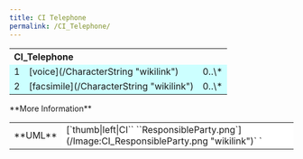 ```yaml
---
title: CI Telephone
permalink: /CI_Telephone/
---
```


<table class="wikitable">
<tr>
<th colspan="3" align="left">
CI_Telephone

</th>
</tr>
<tr bgcolor="CCFFFF">
<td>
1

</td>
<td>
[voice](/CharacterString "wikilink")

</td>
<td>
0..\*

</td>
</tr>
<tr bgcolor="CCFFFF">
<td>
2

</td>
<td>
[facsimile](/CharacterString "wikilink")

</td>
<td>
0..\*

</td>
</tr>
</table>
**More Information**

<table class="wikitable">
<tr>
<td colspan="3">
**UML**

</td>
<td bgcolor="FFFFFF">
[`thumb|left|CI`` ``ResponsibleParty.png`](/Image:CI_ResponsibleParty.png "wikilink")` `

</td>
</tr>
</table>
